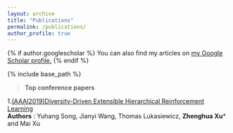 ```yaml
---
layout: archive
title: "Publications"
permalink: /publications/
author_profile: true
---
```


{% if author.googlescholar %}
  You can also find my articles on <u><a href="{{author.googlescholar}}">my Google Scholar profile</a>.</u>
{% endif %}

{% include base_path %}

>**Top conference papers**

1.[(AAAI2019)Diversity-Driven Extensible Hierarchical Reinforcement Learning](https://zhx-hebut.github.io/publication/AAAI2019)  
**Authors** : Yuhang Song, Jianyi Wang, Thomas Lukasiewicz, **Zhenghua Xu*** and Mai Xu

